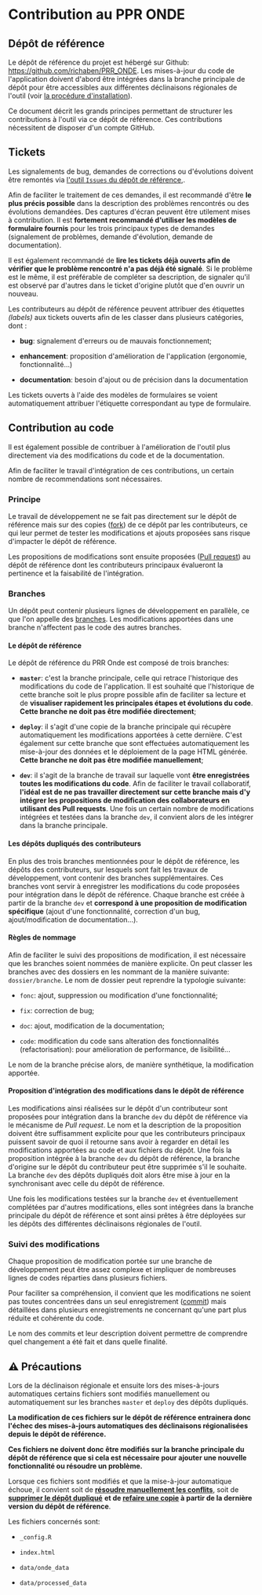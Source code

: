 # Contribution au PPR ONDE

## Dépôt de référence

Le dépôt de référence du projet est hébergé sur Github: <https://github.com/richaben/PRR_ONDE>. Les mises-à-jour du code de l'application doivent d'abord être intégrées dans la branche principale de dépôt pour être accessibles aux différentes déclinaisons régionales de l'outil (voir [la procédure d'installation](https://github.com/richaben/PRR_ONDE/blob/master/Install.md#installation-de-loutil)).

Ce document décrit les grands principes permettant de structurer les contributions à l'outil via ce dépôt de référence. Ces contributions nécessitent de disposer d'un compte GitHub.

## Tickets

Les signalements de bug, demandes de corrections ou d'évolutions doivent être remontés via [l'outil `Issues` du dépôt de référence](https://github.com/richaben/PRR_ONDE/issues),.

Afin de faciliter le traitement de ces demandes, il est recommandé d'être **le plus précis possible** dans la description des problèmes rencontrés ou des évolutions demandées. Des captures d'écran peuvent être utilement mises à contribution. Il est **fortement recommandé d'utiliser les modèles de formulaire fournis** pour les trois principaux types de demandes (signalement de problèmes, demande d'évolution, demande de documentation).

Il est également recommandé de **lire les tickets déjà ouverts afin de vérifier que le problème rencontré n'a pas déjà été signalé**. Si le problème est le même, il est préférable de compléter sa description, de signaler qu'il est observé par d'autres dans le ticket d'origine plutôt que d'en ouvrir un nouveau.

Les contributeurs au dépôt de référence peuvent attribuer des étiquettes *(labels)* aux tickets ouverts afin de les classer dans plusieurs catégories, dont :

-   **bug**: signalement d'erreurs ou de mauvais fonctionnement;

-   **enhancement**: proposition d'amélioration de l'application (ergonomie, fonctionnalité...)

-   **documentation**: besoin d'ajout ou de précision dans la documentation

Les tickets ouverts à l'aide des modèles de formulaires se voient automatiquement attribuer l'étiquette correspondant au type de formulaire.

## Contribution au code

Il est également possible de contribuer à l'amélioration de l'outil plus directement via des modifications du code et de la documentation.

Afin de faciliter le travail d'intégration de ces contributions, un certain nombre de recommendations sont nécessaires.

### Principe

Le travail de développement ne se fait pas directement sur le dépôt de référence mais sur des copies ([fork](https://docs.github.com/fr/pull-requests/collaborating-with-pull-requests/working-with-forks/about-forks)) de ce dépôt par les contributeurs, ce qui leur permet de tester les modifications et ajouts proposées sans risque d'impacter le dépôt de référence.

Les propositions de modifications sont ensuite proposées ([Pull request](https://docs.github.com/fr/pull-requests/collaborating-with-pull-requests/proposing-changes-to-your-work-with-pull-requests/about-pull-requests)) au dépôt de référence dont les contributeurs principaux évalueront la pertinence et la faisabilité de l'intégration.

### Branches

Un dépôt peut contenir plusieurs lignes de développement en parallèle, ce que l'on appelle des [branches](https://docs.github.com/fr/pull-requests/collaborating-with-pull-requests/proposing-changes-to-your-work-with-pull-requests/about-branches). Les modifications apportées dans une branche n'affectent pas le code des autres branches.

#### Le dépôt de référence

Le dépôt de référence du PRR Onde est composé de trois branches:

-   **`master`**: c'est la branche principale, celle qui retrace l'historique des modifications du code de l'application. Il est souhaité que l'historique de cette branche soit le plus propre possible afin de faciliter sa lecture et de **visualiser rapidement les principales étapes et évolutions du code**. **Cette branche ne doit pas être modifiée directement**;

-   **`deploy`**: il s'agit d'une copie de la branche principale qui récupère automatiquement les modifications apportées à cette dernière. C'est également sur cette branche que sont effectuées automatiquement les mise-à-jour des données et le déploiement de la page HTML générée. **Cette branche ne doit pas être modifiée manuellement**;

-   **`dev`**: il s'agit de la branche de travail sur laquelle vont **être enregistrées toutes les modifications du code**. Afin de faciliter le travail collaboratif, **l'idéal est de ne pas travailler directement sur cette branche mais d'y intégrer les propositions de modification des collaborateurs en utilisant des Pull requests**. Une fois un certain nombre de modifications intégrées et testées dans la branche `dev`, il convient alors de les intégrer dans la branche principale.

#### Les dépôts dupliqués des contributeurs

En plus des trois branches mentionnées pour le dépôt de référence, les dépôts des contributeurs, sur lesquels sont fait les travaux de développement, vont contenir des branches supplémentaires. Ces branches vont servir à enregistrer les modifications du code proposées pour intégration dans le dépôt de référence. Chaque branche est créée à partir de la branche `dev` et **correspond à une proposition de modification spécifique** (ajout d'une fonctionnalité, correction d'un bug, ajout/modification de documentation...).

#### Règles de nommage

Afin de faciliter le suivi des propositions de modification, il est nécessaire que les branches soient nommées de manière explicite. On peut classer les branches avec des dossiers en les nommant de la manière suivante: `dossier/branche`. Le nom de dossier peut reprendre la typologie suivante:

-   `fonc`: ajout, suppression ou modification d'une fonctionnalité;

-   `fix`: correction de bug;

-   `doc`: ajout, modification de la documentation;

-   `code`: modification du code sans alteration des fonctionnalités (refactorisation): pour amélioration de performance, de lisibilité...

Le nom de la branche précise alors, de manière synthétique, la modification apportée.

#### Proposition d'intégration des modifications dans le dépôt de référence

Les modifications ainsi réalisées sur le dépôt d'un contributeur sont proposées pour intégration dans la branche `dev` du dépôt de référence via le mécanisme de *Pull request*. Le nom et la description de la proposition doivent être suffisamment explicite pour que les contributeurs principaux puissent savoir de quoi il retourne sans avoir à regarder en détail les modifications apportées au code et aux fichiers du dépôt. Une fois la proposition intégrée à la branche `dev` du dépôt de référence, la branche d'origine sur le dépôt du contributeur peut être supprimée s'il le souhaite. La branche `dev` des dépôts dupliqués doit alors être mise à jour en la synchronisant avec celle du dépôt de référence.

Une fois les modifications testées sur la branche `dev` et éventuellement complétées par d'autres modifications, elles sont intégrées dans la branche principale du dépôt de référence et sont ainsi prêtes à être déployées sur les dépôts des différentes déclinaisons régionales de l'outil.

### Suivi des modifications

Chaque proposition de modification portée sur une branche de développement peut être assez complexe et impliquer de nombreuses lignes de codes réparties dans plusieurs fichiers.

Pour faciliter sa compréhension, il convient que les modifications ne soient pas toutes concentrées dans un seul enregistrement ([commit](https://docs.github.com/fr/pull-requests/committing-changes-to-your-project/creating-and-editing-commits/about-commits)) mais détaillées dans plusieurs enregistrements ne concernant qu'une part plus réduite et cohérente du code.

Le nom des commits et leur description doivent permettre de comprendre quel changement a été fait et dans quelle finalité.

## ⚠️ Précautions

Lors de la déclinaison régionale et ensuite lors des mises-à-jours automatiques certains fichiers sont modifiés manuellement ou automatiquement sur les branches `master` et `deploy` des dépôts dupliqués.

**La modification de ces fichiers sur le dépôt de référence entrainera donc l'échec des mises-à-jours automatiques des déclinaisons régionalisées depuis le dépôt de référence.**

**Ces fichiers ne doivent donc être modifiés sur la branche principale du dépôt de référence que si cela est nécessaire pour ajouter une nouvelle fonctionnalité ou résoudre un problème.**

Lorsque ces fichiers sont modifiés et que la mise-à-jour automatique échoue, il convient soit de [**résoudre manuellement les conflits**](https://docs.github.com/fr/pull-requests/collaborating-with-pull-requests/addressing-merge-conflicts/resolving-a-merge-conflict-on-github), soit de [**supprimer le dépôt dupliqué**](https://github.com/richaben/PRR_ONDE/blob/master/Install.md#d%C3%A9sinstallation-de-loutil) **et de [refaire une copie](https://github.com/richaben/PRR_ONDE/blob/master/Install.md#installation-de-loutil) à partir de la dernière version du dépôt de référence**.

Les fichiers concernés sont:

-   `_config.R`

-   `index.html`

-   `data/onde_data`

-   `data/processed_data`

#### 
